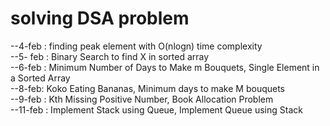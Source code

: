 # solving DSA problem 
--4-feb : finding peak element with O(nlogn) time complexity <br>
--5- feb : Binary Search to find X in sorted array <br>
--6-feb : Minimum Number of Days to Make m Bouquets, Single Element in a Sorted Array<br>
--8-feb: Koko Eating Bananas, Minimum days to make M bouquets<br>
--9-feb : Kth Missing Positive Number, Book Allocation Problem<br>
--11-feb : Implement Stack using Queue,	Implement Queue using Stack<br>

